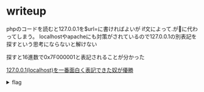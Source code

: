 # writeup

phpのコードを読むと127.0.0.1を$url=に書ければよいが
if文によって.が👻に代わってしまう。
localhostやapacheにも対策がされているので127.0.0.1の別表記を探すという思考にならないと解けない

探すと16進数で0x7F000001と表記されることが分かった

[127.0.0.1(localhost)を一番面白く表記できた奴が優勝](https://qiita.com/naka_kyon/items/88478be20b300e757fc0)

<details><summary>flag</summary><div>
ctf4b{5555rf_15_53rv3r_51d3_5up3r_54n171z3d_r3qu357_f0r63ry}
</div></details>